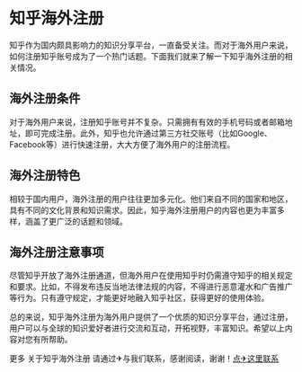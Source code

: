 # 知乎海外注册

知乎作为国内颇具影响力的知识分享平台，一直备受关注。而对于海外用户来说，如何注册知乎账号成为了一个热门话题。下面我们就来了解一下知乎海外注册的相关情况。

## 海外注册条件

对于海外用户来说，注册知乎账号并不复杂。只需拥有有效的手机号码或者邮箱地址，即可完成注册。此外，知乎也允许通过第三方社交账号（比如Google、Facebook等）进行快速注册，大大方便了海外用户的注册流程。

## 海外注册特色

相较于国内用户，海外注册的用户往往更加多元化。他们来自不同的国家和地区，具有不同的文化背景和知识需求。因此，知乎海外注册用户的内容也更为丰富多样，涵盖了更广泛的话题和领域。

## 海外注册注意事项

尽管知乎开放了海外注册通道，但海外用户在使用知乎时仍需遵守知乎的相关规定和要求。比如，不得发布违反当地法律法规的内容，不得进行恶意灌水和广告推广等行为。只有遵守规定，才能更好地融入知乎社区，获得更好的使用体验。

总的来说，知乎海外注册为海外用户提供了一个优质的知识分享平台，通过注册，用户可以与全球的知识爱好者进行交流和互动，开拓视野，丰富知识。希望以上内容对您有所帮助。

更多 关于知乎海外注册 请通过✈与我们联系，感谢阅读，谢谢！[点✈这里联系](https://t.me/lianmeng09)